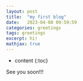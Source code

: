 ```yaml
---
layout: post
title:  "my first blog"
date:   2023-04-08 09:59:59
categories: greetings
tags: greetings
excerpt: hi!
mathjax: true
---
```


* content
{:toc}


See you soon!!!
